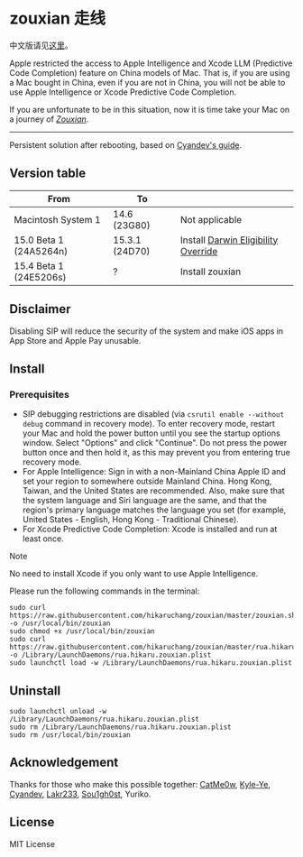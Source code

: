 # zouxian 走线

中文版请见[这里](https://github.com/CatMe0w/zouxian/blob/master/README_zh.md)。

Apple restricted the access to Apple Intelligence and Xcode LLM (Predictive Code Completion) feature on China models of Mac. That is, if you are using a Mac bought in China, even if you are not in China, you will not be able to use Apple Intelligence or Xcode Predictive Code Completion.

If you are unfortunate to be in this situation, now it is time take your Mac on a journey of _[Zouxian](https://en.wikipedia.org/wiki/Zouxian_(phenomenon))_.

---

Persistent solution after rebooting, based on [Cyandev's guide](https://gist.github.com/unixzii/6f25be1842399022e16ad6477a304286).

## Version table

| From                   | To             |                                                                                                           |
| ---------------------- | -------------- | --------------------------------------------------------------------------------------------------------- |
| Macintosh System 1     | 14.6 (23G80)   | Not applicable                                                                                            |
| 15.0 Beta 1 (24A5264n) | 15.3.1 (24D70) | Install [Darwin Eligibility Override](https://github.com/CatMe0w/zouxian/blob/master/repatriate_guide.md) |
| 15.4 Beta 1 (24E5206s) | ?              | Install zouxian                                                                                           |

## Disclaimer

Disabling SIP will reduce the security of the system and make iOS apps in App Store and Apple Pay unusable.

## Install

### Prerequisites

- SIP debugging restrictions are disabled (via `csrutil enable --without debug` command in recovery mode). To enter recovery mode, restart your Mac and hold the power button until you see the startup options window. Select "Options" and click "Continue". Do not press the power button once and then hold it, as this may prevent you from entering true recovery mode.
- For Apple Intelligence: Sign in with a non-Mainland China Apple ID and set your region to somewhere outside Mainland China. Hong Kong, Taiwan, and the United States are recommended. Also, make sure that the system language and Siri language are the same, and that the region's primary language matches the language you set (for example, United States - English, Hong Kong - Traditional Chinese).
- For Xcode Predictive Code Completion: Xcode is installed and run at least once.

> [!NOTE]  
> No need to install Xcode if you only want to use Apple Intelligence.

Please run the following commands in the terminal:

```shell
sudo curl https://raw.githubusercontent.com/hikaruchang/zouxian/master/zouxian.sh -o /usr/local/bin/zouxian
sudo chmod +x /usr/local/bin/zouxian
sudo curl https://raw.githubusercontent.com/hikaruchang/zouxian/master/rua.hikaru.zouxian.plist -o /Library/LaunchDaemons/rua.hikaru.zouxian.plist
sudo launchctl load -w /Library/LaunchDaemons/rua.hikaru.zouxian.plist
```

## Uninstall

```shell
sudo launchctl unload -w /Library/LaunchDaemons/rua.hikaru.zouxian.plist
sudo rm /Library/LaunchDaemons/rua.hikaru.zouxian.plist
sudo rm /usr/local/bin/zouxian
```

## Acknowledgement

Thanks for those who make this possible together: [CatMe0w](https://github.com/CatMe0w), [Kyle-Ye](https://github.com/Kyle-Ye), [Cyandev](https://twitter.com/unixzii), [Lakr233](https://twitter.com/Lakr233), [Sou1gh0st](https://twitter.com/Sou1gh0st), Yuriko.

## License

MIT License
